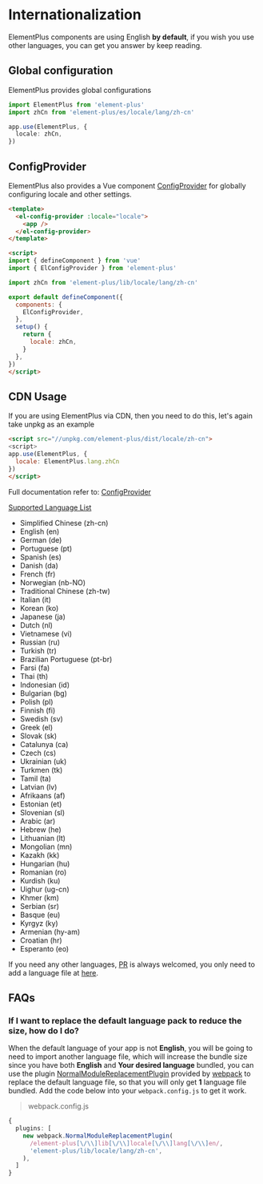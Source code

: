 # Internationalization

ElementPlus components are using English **by default**, if you wish you use other
languages, you can get you answer by keep reading.

## Global configuration

ElementPlus provides global configurations

```typescript
import ElementPlus from 'element-plus'
import zhCn from 'element-plus/es/locale/lang/zh-cn'

app.use(ElementPlus, {
  locale: zhCn,
})
```

## ConfigProvider

ElementPlus also provides a Vue component [ConfigProvider](/#/zh-CN/component/config-provider)
for globally configuring locale and other settings.

```html
<template>
  <el-config-provider :locale="locale">
    <app />
  </el-config-provider>
</template>

<script>
import { defineComponent } from 'vue'
import { ElConfigProvider } from 'element-plus'

import zhCn from 'element-plus/lib/locale/lang/zh-cn'

export default defineComponent({
  components: {
    ElConfigProvider,
  },
  setup() {
    return {
      locale: zhCn,
    }
  },
})
</script>
```

## CDN Usage

If you are using ElementPlus via CDN, then you need to do this, let's again take
unpkg as an example

```html
<script src="//unpkg.com/element-plus/dist/locale/zh-cn">
<script>
app.use(ElementPlus, {
  locale: ElementPlus.lang.zhCn
})
</script>
```

Full documentation refer to: [ConfigProvider](/#/zh-CN/component/config-provider)

[Supported Language List](https://github.com/element-plus/element-plus/tree/dev/packages/locale/lang)

<ul class="language-list">
  <li>Simplified Chinese (zh-cn)</li>
  <li>English (en)</li>
  <li>German (de)</li>
  <li>Portuguese (pt)</li>
  <li>Spanish (es)</li>
  <li>Danish (da)</li>
  <li>French (fr)</li>
  <li>Norwegian (nb-NO)</li>
  <li>Traditional Chinese (zh-tw)</li>
  <li>Italian (it)</li>
  <li>Korean (ko)</li>
  <li>Japanese (ja)</li>
  <li>Dutch (nl)</li>
  <li>Vietnamese (vi)</li>
  <li>Russian (ru)</li>
  <li>Turkish (tr)</li>
  <li>Brazilian Portuguese (pt-br)</li>
  <li>Farsi (fa)</li>
  <li>Thai (th)</li>
  <li>Indonesian (id)</li>
  <li>Bulgarian (bg)</li>
  <li>Polish (pl)</li>
  <li>Finnish (fi)</li>
  <li>Swedish (sv)</li>
  <li>Greek (el)</li>
  <li>Slovak (sk)</li>
  <li>Catalunya (ca)</li>
  <li>Czech (cs)</li>
  <li>Ukrainian (uk)</li>
  <li>Turkmen (tk)</li>
  <li>Tamil (ta)</li>
  <li>Latvian (lv)</li>
  <li>Afrikaans (af)</li>
  <li>Estonian (et)</li>
  <li>Slovenian (sl)</li>
  <li>Arabic (ar)</li>
  <li>Hebrew (he)</li>
  <li>Lithuanian (lt)</li>
  <li>Mongolian (mn)</li>
  <li>Kazakh (kk)</li>
  <li>Hungarian (hu)</li>
  <li>Romanian (ro)</li>
  <li>Kurdish (ku)</li>
  <li>Uighur (ug-cn)</li>
  <li>Khmer (km)</li>
  <li>Serbian (sr)</li>
  <li>Basque (eu)</li>
  <li>Kyrgyz (ky)</li>
  <li>Armenian (hy-am)</li>
  <li>Croatian (hr)</li>
  <li>Esperanto (eo)</li>
</ul>

If you need any other languages, [PR](https://github.com/element-plus/element-plus/pulls)
is always welcomed, you only need to add a language file at
[here](https://github.com/element-plus/element-plus/tree/dev/packages/locale/lang).

## FAQs

### If I want to replace the default language pack to reduce the size, how do I do?

When the default language of your app is not **English**, you will be going to need
to import another language file, which will increase the bundle size since you have
both **English** and **Your desired language** bundled,
you can use the plugin [NormalModuleReplacementPlugin](https://webpack.js.org/plugins/normal-module-replacement-plugin/#root)
provided by [webpack](https://webpack.js.org) to replace the default language file,
so that you will only get **1** language file bundled.
Add the code below into your `webpack.config.js` to get it work.

> webpack.config.js

```typescript
{
  plugins: [
    new webpack.NormalModuleReplacementPlugin(
      /element-plus[\/\\]lib[\/\\]locale[\/\\]lang[\/\\]en/,
      'element-plus/lib/locale/lang/zh-cn',
    ),
  ]
}
```
